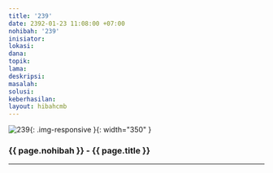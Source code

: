 ```yaml
---
title: '239'
date: 2392-01-23 11:08:00 +07:00
nohibah: '239'
inisiator:
lokasi:
dana:
topik:
lama:
deskripsi:
masalah:
solusi:
keberhasilan:
layout: hibahcmb
---
```


![239](/static/img/hibahcmb/239.png){: .img-responsive }{: width="350" }

### {{ page.nohibah }} - {{ page.title }}

---

